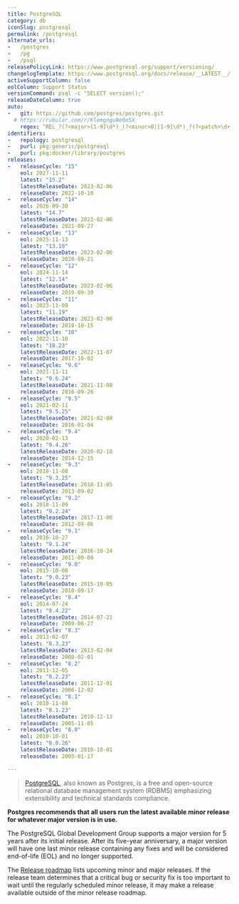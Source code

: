 ```yaml
---
title: PostgreSQL
category: db
iconSlug: postgresql
permalink: /postgresql
alternate_urls:
-   /postgres
-   /pg
-   /psql
releasePolicyLink: https://www.postgresql.org/support/versioning/
changelogTemplate: https://www.postgresql.org/docs/release/__LATEST__/
activeSupportColumn: false
eolColumn: Support Status
versionCommand: psql -c "SELECT version();"
releaseDateColumn: true
auto:
-   git: https://github.com/postgres/postgres.git
  # https://rubular.com/r/KlemgnguNe0e5X
    regex: ^REL_?(?<major>[1-9]\d*)_(?<minor>0|[1-9]\d*)_?(?<patch>\d+)?$
identifiers:
-   repology: postgresql
-   purl: pkg:generic/postgresql
-   purl: pkg:docker/library/postgres
releases:
-   releaseCycle: "15"
    eol: 2027-11-11
    latest: "15.2"
    latestReleaseDate: 2023-02-06
    releaseDate: 2022-10-10
-   releaseCycle: "14"
    eol: 2026-09-30
    latest: "14.7"
    latestReleaseDate: 2023-02-06
    releaseDate: 2021-09-27
-   releaseCycle: "13"
    eol: 2025-11-13
    latest: "13.10"
    latestReleaseDate: 2023-02-06
    releaseDate: 2020-09-21
-   releaseCycle: "12"
    eol: 2024-11-14
    latest: "12.14"
    latestReleaseDate: 2023-02-06
    releaseDate: 2019-09-30
-   releaseCycle: "11"
    eol: 2023-11-09
    latest: "11.19"
    latestReleaseDate: 2023-02-06
    releaseDate: 2018-10-15
-   releaseCycle: "10"
    eol: 2022-11-10
    latest: "10.23"
    latestReleaseDate: 2022-11-07
    releaseDate: 2017-10-02
-   releaseCycle: "9.6"
    eol: 2021-11-11
    latest: "9.6.24"
    latestReleaseDate: 2021-11-08
    releaseDate: 2016-09-26
-   releaseCycle: "9.5"
    eol: 2021-02-11
    latest: "9.5.25"
    latestReleaseDate: 2021-02-08
    releaseDate: 2016-01-04
-   releaseCycle: "9.4"
    eol: 2020-02-13
    latest: "9.4.26"
    latestReleaseDate: 2020-02-10
    releaseDate: 2014-12-15
-   releaseCycle: "9.3"
    eol: 2018-11-08
    latest: "9.3.25"
    latestReleaseDate: 2018-11-05
    releaseDate: 2013-09-02
-   releaseCycle: "9.2"
    eol: 2018-11-09
    latest: "9.2.24"
    latestReleaseDate: 2017-11-06
    releaseDate: 2012-09-06
-   releaseCycle: "9.1"
    eol: 2016-10-27
    latest: "9.1.24"
    latestReleaseDate: 2016-10-24
    releaseDate: 2011-09-08
-   releaseCycle: "9.0"
    eol: 2015-10-08
    latest: "9.0.23"
    latestReleaseDate: 2015-10-05
    releaseDate: 2010-09-17
-   releaseCycle: "8.4"
    eol: 2014-07-24
    latest: "8.4.22"
    latestReleaseDate: 2014-07-21
    releaseDate: 2009-06-27
-   releaseCycle: "8.3"
    eol: 2013-02-07
    latest: "8.3.23"
    latestReleaseDate: 2013-02-04
    releaseDate: 2008-02-01
-   releaseCycle: "8.2"
    eol: 2011-12-05
    latest: "8.2.23"
    latestReleaseDate: 2011-12-01
    releaseDate: 2006-12-02
-   releaseCycle: "8.1"
    eol: 2010-11-08
    latest: "8.1.23"
    latestReleaseDate: 2010-12-13
    releaseDate: 2005-11-05
-   releaseCycle: "8.0"
    eol: 2010-10-01
    latest: "8.0.26"
    latestReleaseDate: 2010-10-01
    releaseDate: 2005-01-17

---
```


> [PostgreSQL](https://www.postgresql.org/), also known as Postgres, is a free and open-source relational database management system (RDBMS) emphasizing extensibility and technical standards compliance.

**Postgres recommends that all users run the latest available minor release for whatever major version is in use.**

The PostgreSQL Global Development Group supports a major version for 5 years after its initial release. After its five-year anniversary, a major version will have one last minor release containing any fixes and will be considered end-of-life (EOL) and no longer supported.

The [Release roadmap](https://www.postgresql.org/developer/roadmap/) lists upcoming minor and major releases. If the release team determines that a critical bug or security fix is too important to wait until the regularly scheduled minor release, it may make a release available outside of the minor release roadmap.
